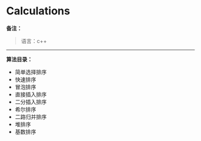 # Calculations

**备注：**
> 语言：c++  


---
**算法目录：**
- 简单选择排序
- 快速排序
- 冒泡排序
- 直接插入排序
- 二分插入排序
- 希尔排序
- 二路归并排序
- 堆排序
- 基数排序
